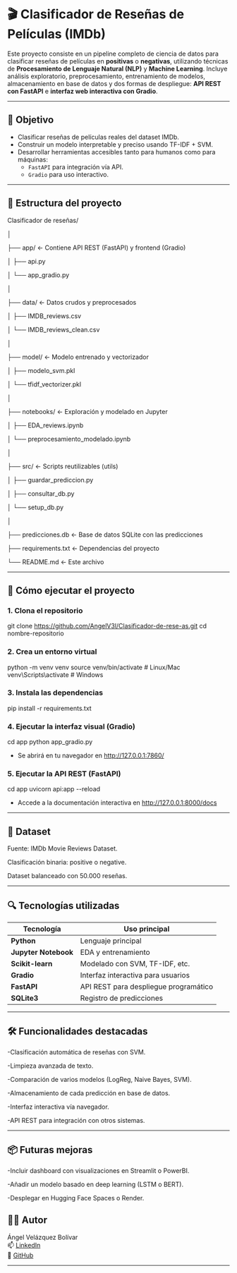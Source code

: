 # 🎬 Clasificador de Reseñas de Películas (IMDb)

Este proyecto consiste en un pipeline completo de ciencia de datos para clasificar reseñas de películas en **positivas** o **negativas**, utilizando técnicas de **Procesamiento de Lenguaje Natural (NLP)** y **Machine Learning**. Incluye análisis exploratorio, preprocesamiento, entrenamiento de modelos, almacenamiento en base de datos y dos formas de despliegue: **API REST con FastAPI** e **interfaz web interactiva con Gradio**.

---

## 🧠 Objetivo

- Clasificar reseñas de películas reales del dataset IMDb.
- Construir un modelo interpretable y preciso usando TF-IDF + SVM.
- Desarrollar herramientas accesibles tanto para humanos como para máquinas:
  - `FastAPI` para integración vía API.
  - `Gradio` para uso interactivo.

---

## 📁 Estructura del proyecto

Clasificador de reseñas/

│

├── app/ ← Contiene API REST (FastAPI) y frontend (Gradio)

│ ├── api.py

│ └── app_gradio.py

│

├── data/ ← Datos crudos y preprocesados

│ ├── IMDB_reviews.csv

│ └── IMDB_reviews_clean.csv

│

├── model/ ← Modelo entrenado y vectorizador

│ ├── modelo_svm.pkl

│ └── tfidf_vectorizer.pkl

│

├── notebooks/ ← Exploración y modelado en Jupyter

│ ├── EDA_reviews.ipynb

│ └── preprocesamiento_modelado.ipynb

│

├── src/ ← Scripts reutilizables (utils)

│ ├── guardar_prediccion.py

│ ├── consultar_db.py

│ └── setup_db.py

│

├── predicciones.db ← Base de datos SQLite con las predicciones

├── requirements.txt ← Dependencias del proyecto

└── README.md ← Este archivo

---

## 🚀 Cómo ejecutar el proyecto

### 1. Clona el repositorio
git clone https://github.com/AngelV3l/Clasificador-de-rese-as.git
cd nombre-repositorio

### 2. Crea un entorno virtual
python -m venv venv
source venv/bin/activate   # Linux/Mac
venv\Scripts\activate      # Windows

### 3. Instala las dependencias
pip install -r requirements.txt

### 4. Ejecutar la interfaz visual (Gradio)
cd app
python app_gradio.py
- Se abrirá en tu navegador en http://127.0.0.1:7860/

### 5. Ejecutar la API REST (FastAPI)

cd app
uvicorn api:app --reload
- Accede a la documentación interactiva en http://127.0.0.1:8000/docs

---

## 🧪 Dataset
Fuente: IMDb Movie Reviews Dataset.

Clasificación binaria: positive o negative.

Dataset balanceado con 50.000 reseñas.

---

## 🔍 Tecnologías utilizadas

| Tecnología           | Uso principal                         |
| -------------------- | ------------------------------------- |
| **Python**           | Lenguaje principal                    |
| **Jupyter Notebook** | EDA y entrenamiento                   |
| **Scikit-learn**     | Modelado con SVM, TF-IDF, etc.        |
| **Gradio**           | Interfaz interactiva para usuarios    |
| **FastAPI**          | API REST para despliegue programático |
| **SQLite3**          | Registro de predicciones              |


---

## 🛠️ Funcionalidades destacadas

-Clasificación automática de reseñas con SVM.

-Limpieza avanzada de texto.

-Comparación de varios modelos (LogReg, Naive Bayes, SVM).

-Almacenamiento de cada predicción en base de datos.

-Interfaz interactiva vía navegador.

-API REST para integración con otros sistemas.

---

## 📦 Futuras mejoras

-Incluir dashboard con visualizaciones en Streamlit o PowerBI.

-Añadir un modelo basado en deep learning (LSTM o BERT).

-Desplegar en Hugging Face Spaces o Render.

## 👨‍💻 Autor

Ángel Velázquez Bolívar  
📫 [LinkedIn](https://www.linkedin.com/in/angelvelazquezbolivar)  
💼 [GitHub](https://github.com/AngelV3l)

---
